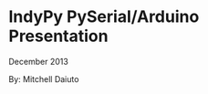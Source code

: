 IndyPy PySerial/Arduino Presentation
====================================

December 2013

By: Mitchell Daiuto

